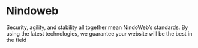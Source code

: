 # Nindoweb
Security, agility, and stability all together mean NindoWeb’s standards. By using the latest technologies, we guarantee your website will be the best in the field
